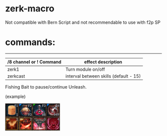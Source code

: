 # zerk-macro
Not compatible with Bern Script and not recommendable to use with f2p SP
# commands:


------
/8 channel or ! Command | effect description
--- | ---
zerk1 | Turn module on/off
zerkcast | interval between skills (default - 15)
 

Fishing Bait to pause/continue Unleash. 

(example)

![alt text](https://raw.githubusercontent.com/KKonaW/zerk-macro/master/11.png)

